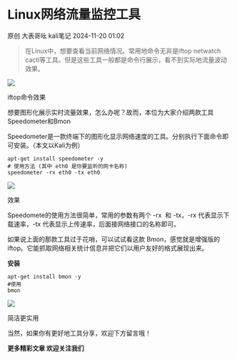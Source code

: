#  Linux网络流量监控工具   
原创 大表哥吆  kali笔记   2024-11-20 01:02  
  
> 在Linux中，想要查看当前网络情况。常用地命令无非是iftop net­watch cacti等工具。但是这些工具一般都是命令行展示，看不到实际地流量波动效果。  
  
  
![](https://mmbiz.qpic.cn/mmbiz_png/Xb3L3wnAiatiaA8q3ZHY6AL7sB9YVZK9JXTx7f1KltuibFfP1icWtayzRXmJgVficibNbpEosdn4OhgHZZicLaFaiaoyibA/640?wx_fmt=png&from=appmsg "")  
  
iftop命令效果  
  
想要图形化展示实时流量效果，怎么办呢？故而，本位为大家介绍两款工具Speedometer和Bmon  
  
Speedome­ter是一款终端下的图形化显示网络速度的工具。分别执行下面命令即可安装。（本文以Kali为例）  
```
apt-get install speedometer -y
# 使用方法 (其中 eth0 是你要监听的网卡名称)
speedometer -rx eth0 -tx eth0

```  
  
![](https://mmbiz.qpic.cn/mmbiz_png/Xb3L3wnAiatiaA8q3ZHY6AL7sB9YVZK9JXLAbEwXYsO1VNUeiaTSVMYmAb4nhGqCnyarpDibS5CVSiaReiancnku2qLA/640?wx_fmt=png&from=appmsg "")  
  
效果  
  
Speedomete的使用方法很简单，常用的参数有两个 -rx  和 -tx，-rx 代表显示下载速率，-tx 代表显示上传速率，后面接网络接口的名称即可。  
  
如果说上面的那款工具过于花哨，可以试试看这款 Bmon，感觉就是增强版的 iftop。它能抓取网络相关统计信息并把它们以用户友好的格式展现出来。  
  
**安装**  
```
apt-get install bmon -y
#使用
bmon

```  
  
![](https://mmbiz.qpic.cn/mmbiz_png/Xb3L3wnAiatiaA8q3ZHY6AL7sB9YVZK9JXb12oTGa6Zt261UOnX3joN3fyAGafR2t1X8hgur2Eyx1ATIcG5zzpUw/640?wx_fmt=png&from=appmsg "")  
  
简洁更实用  
  
当然，如果你有更好地工具分享，欢迎下方留言哦！  
  
**更多精彩文章 欢迎关注我们**  
  
  
  
